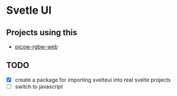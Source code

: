 # Svetle UI

## Projects using this

- [picow-rgbw-web](https://github.com/knackwurstking/picow-rgbw-web.git)

## TODO

- [x] create a package for importing svelteui into real svelte projects
- [ ] switch to javascript
